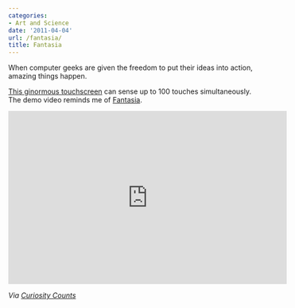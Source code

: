 ```yaml
---
categories:
- Art and Science
date: '2011-04-04'
url: /fantasia/
title: Fantasia
---
```


When computer geeks are given the freedom to put their ideas into action, amazing things happen.

<a href="https://www.youtube.com/watch?v=AlWFtF06RFo">This ginormous touchscreen</a> can sense up to 100 touches simultaneously. The demo video reminds me of <a href="http://en.wikipedia.org/wiki/Fantasia_%28film%29">Fantasia</a>.

<p align="center"><div class="fluid-vids"><iframe title="YouTube video player" width="560" height="349" src="https://www.youtube.com/embed/AlWFtF06RFo?rel=0" frameborder="0" allowfullscreen></iframe></div></p>

<em>Via <a href="http://curiositycounts.com/post/3203995844/amazing-32-foot-curved-touchscreen-from-the">Curiosity Counts</a></em>